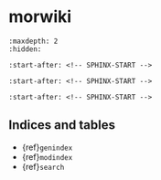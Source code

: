 # morwiki

```{toctree}
:maxdepth: 2
:hidden:

```

```{include} ../README.md
:start-after: <!-- SPHINX-START -->
```

```{include} ../CONFIGURE.md
:start-after: <!-- SPHINX-START -->
```

```{include} ../README.dev.md
:start-after: <!-- SPHINX-START -->
```

## Indices and tables

- {ref}`genindex`
- {ref}`modindex`
- {ref}`search`
